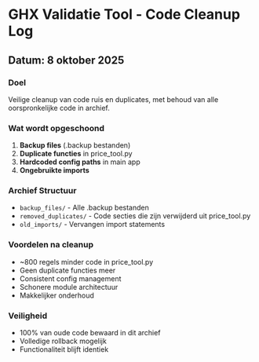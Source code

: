 # GHX Validatie Tool - Code Cleanup Log
## Datum: 8 oktober 2025

### Doel
Veilige cleanup van code ruis en duplicates, met behoud van alle oorspronkelijke code in archief.

### Wat wordt opgeschoond
1. **Backup files** (.backup bestanden)
2. **Duplicate functies** in price_tool.py
3. **Hardcoded config paths** in main app
4. **Ongebruikte imports**

### Archief Structuur
- `backup_files/` - Alle .backup bestanden
- `removed_duplicates/` - Code secties die zijn verwijderd uit price_tool.py
- `old_imports/` - Vervangen import statements

### Voordelen na cleanup
- ~800 regels minder code in price_tool.py
- Geen duplicate functies meer
- Consistent config management
- Schonere module architectuur
- Makkelijker onderhoud

### Veiligheid
- 100% van oude code bewaard in dit archief
- Volledige rollback mogelijk
- Functionaliteit blijft identiek